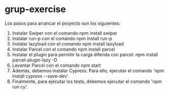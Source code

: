 # grup-exercise

Los pasos para arrancar el proyecto son los siguientes:

1. Instalar Swiper con el comando npm install swiper
2. Instalar run-p con el comando npm install run-p
3. Instalar lazyload con el comando npm install lazyload
4. Instalar Parcel con el comando npm install parcel 
5. Instalar el plugin para permitir la carga diferida con parcel: npm install parcel-plugin-lazy -D
6. Levantar Parcel con el comando npm start
7. Además, debemos instalar Cypress. Para ello, ejecutar el comando 'npm install cypress --save-dev'.
8. Finalmente, para ejecutar los tests, debemos ejecutar el comando 'npm run cy'.
